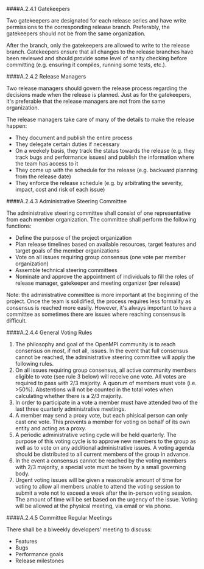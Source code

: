 ####A.2.4.1 Gatekeepers

Two gatekeepers are designated for each release series and have write permissions to the corresponding release branch.  Preferably, the gatekeepers should not be from the same organization.

After the branch, only the gatekeepers are allowed to write to the release branch.  Gatekeepers ensure that all changes to the release branches have been reviewed and should provide some level of sanity checking before committing (e.g. ensuring it compiles, running some tests, etc.).

####A.2.4.2 Release Managers

Two release managers should govern the release process regarding the decisions made when the release is planned.  Just as for the gatekeepers, it's preferable that the release managers are not from the same organization.

The release managers take care of many of the details to make the release happen:

* They document and publish the entire process
* They delegate certain duties if necessary
* On a weekely basis, they track the status towards the release (e.g. they track bugs and performance issues) and publish the information where the team has access to it
* They come up with the schedule for the release (e.g. backward planning from the release date)
* They enforce the release schedule (e.g. by arbitrating the severity, impact, cost and risk of each issue)

####A.2.4.3 Administrative Steering Committee

The administrative steering committee shall consist of one representative from each member organization.  The committee shall perform the following functions:

* Define the purpose of the project organization
* Plan release timelines based on available resources, target features and target goals of the member organizations
* Vote on all issues requiring group consensus (one vote per member organization)
* Assemble technical steering committees
* Nominate and approve the appointment of individuals to fill the roles of release manager, gatekeeper and meeting organizer (per release)

Note: the administrative committee is more important at the beginning of the project.  Once the team is solidified, the process requires less formality as consensus is reached more easily.  However, it's always important to have a committee as sometimes there are issues where reaching consensus is difficult.

####A.2.4.4 General Voting Rules

1. The philosophy and goal of the OpenMPI community is to reach consensus on most, if not all, issues.  In the event that full consensus cannot be reached, the administrative steering committee will apply the following rules.
2. On all issues requiring group consensus, all active community members eligible to vote (see rule 3 below) will receive one vote.  All votes are required to pass with 2/3 majority.  A quorum of members must vote (i.e. >50%).  Abstentions will not be counted in the total votes when calculating whether there is a 2/3 majority.
3. In order to participate in a vote a member must have attended two of the last three quarterly administrative meetings.
4. A member may send a proxy vote, but each phisical person can only cast one vote.  This prevents a member for voting on behalf of its own entity and acting as a proxy.
5. A periodic administrative voting cycle will be held quarterly.  The purpose of this voting cycle is to approve new members to the group as well as to vote on any additional administrative issues.  A voting agenda should be distributed to all current members of the group in advance.
6. In the event a consensus cannot be reached by the voting members with 2/3 majority, a special vote must be taken by a small governing body.
7. Urgent voting issues will be given a reasonable amount of time for voting to allow all members unable to attend the voting session to submit a vote not to exceed a week after the in-person voting session.  The amount of time will be set based on the urgency of the issue.  Voting will be allowed at the physical meeting, via email or via phone.

####A.2.4.5 Committee Regular Meetings

There shall be a biweekly developers' meeting to discuss:

* Features
* Bugs
* Performance goals
* Release milestones
